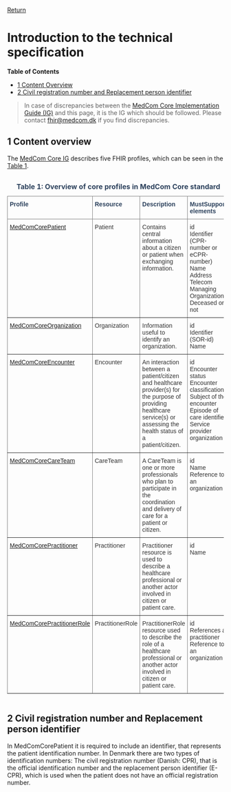 
[Return](../../index.md)
# Introduction to the technical specification

**Table of Contents**
* [1 Content Overview](#1-content-overview)
* [2 Civil registration number and Replacement person identifier](#2-civil-registration-number-and-replacement-person-identifier)

> In case of discrepancies between the <a href="https://medcomfhir.dk/ig/core/" target="_blank">MedCom Core Implementation Guide (IG)</a>
 and this page, it is the IG which should be followed. Please contact <fhir@medcom.dk> if you find discrepancies.

## 1 Content overview
The <a href="https://medcomfhir.dk/ig/core/" target="_blank">MedCom Core IG</a> describes five FHIR profiles, which can be seen in the <a href="#Tab1">Table 1</a>. 


<style type="text/css">
.tg  {border-collapse:collapse;border-spacing:0;}
.tg td{border-color:black;border-style:solid;border-width:1px;font-family:Arial, sans-serif;font-size:14px;
  overflow:hidden;padding:10px 5px;word-break:normal;}
.tg th{border-color:black;border-style:solid;border-width:1px;font-family:Arial, sans-serif;font-size:14px;
  font-weight:normal;overflow:hidden;padding:10px 5px;word-break:normal;}
.tg .tg-67v1{border-color:inherit;color:#2c415c;font-weight:bold;text-align:left;vertical-align:top}
.tg .tg-i91a{border-color:inherit;color:#333333;text-align:left;vertical-align:top}
</style>
<div style="overflow-x:auto;">
<table class="tg" id="Tab1">
<caption style="color:#2c415c; font-weight:bold;text-align:center"> Table 1: Overview of core profiles in MedCom Core standard</caption>
<thead>
  <tr>
    <th class="tg-67v1">Profile</th>
    <th class="tg-67v1">Resource</th>
    <th class="tg-67v1">Description</th>
    <th class="tg-67v1">MustSupport elements</th>
  </tr>
</thead>
<tbody>
  <tr>
    <td class="tg-i91a"><a href="https://medcomfhir.dk/ig/core/StructureDefinition-medcom-core-patient.html" target="_blank">MedComCorePatient</a></td>
    <td class="tg-i91a">Patient</td>
    <td class="tg-i91a">Contains central information about a citizen or patient when exchanging information.</td>
    <td class="tg-i91a">id<br>Identifier (CPR-number or eCPR-number)<br>Name<br>Address<br>Telecom<br>Managing Organization<br>Deceased or not</td>
  </tr>
  <tr>
    <td class="tg-i91a"><a href="https://medcomfhir.dk/ig/core/StructureDefinition-medcom-core-organization.html" target="_blank">MedComCoreOrganization</a></td>
    <td class="tg-i91a">Organization</td>
    <td class="tg-i91a">Information useful to identify an organization.</td>
    <td class="tg-i91a">id<br>Identifier (SOR-id)<br>Name</td>
  </tr>
  <tr>
    <td class="tg-i91a"><a href="https://medcomfhir.dk/ig/core/StructureDefinition-medcom-core-encounter.html" target="_blank">MedComCoreEncounter</a></td>
    <td class="tg-i91a">Encounter</td>
    <td class="tg-i91a">An interaction between a patient/citizen and healthcare provider(s) for the purpose of providing healthcare service(s) or assessing the health status of a patient/citizen.</td>
    <td class="tg-i91a">id<br>Encounter status<br>Encounter classification<br>Subject of the encounter<br>Episode of care identifier<br>Service provider organization</td>
  </tr>
  <tr>
    <td class="tg-i91a"><a href="https://medcomfhir.dk/ig/core/StructureDefinition-medcom-core-careteam.html" target="_blank">MedComCoreCareTeam</a></td>
    <td class="tg-i91a">CareTeam</td>
    <td class="tg-i91a">A CareTeam is one or more professionals who plan to participate in the coordination and delivery of care for a patient or citizen.</td>
    <td class="tg-i91a">id<br>Name<br>Reference to an organization</td>
  </tr>
  <tr>
    <td class="tg-i91a"><a href="https://medcomfhir.dk/ig/core/StructureDefinition-medcom-core-practitioner.html" target="_blank">MedComCorePractitioner</a></td>
    <td class="tg-i91a">Practitioner</td>
    <td class="tg-i91a">Practitioner resource is used to describe a healthcare professional or another actor involved in citizen or patient care.</td>
    <td class="tg-i91a">id<br>Name</td>
  </tr>
  <tr>
    <td class="tg-i91a"><a href="https://medcomfhir.dk/ig/core/StructureDefinition-medcom-core-practitionerrole.html" target="_blank">MedComCorePractitionerRole</a></td>
    <td class="tg-i91a">PractitionerRole</td>
    <td class="tg-i91a">PractitionerRole resource used to describe the role of a healthcare professional or another actor involved in citizen or patient care.</td>
    <td class="tg-i91a">id<br>References a practitioner<br>Reference to an organization</td>
  </tr>
</tbody>
</table>
</div>


## 2 Civil registration number and Replacement person identifier
In MedComCorePatient it is required to include an identifier, that represents the patient identification number. In Denmark there are two types of identification numbers: 
The civil registration number (Danish: CPR), that is the official identification number and the replacement person identifier (E-CPR), which is used when the patient does not have an official registration number. 